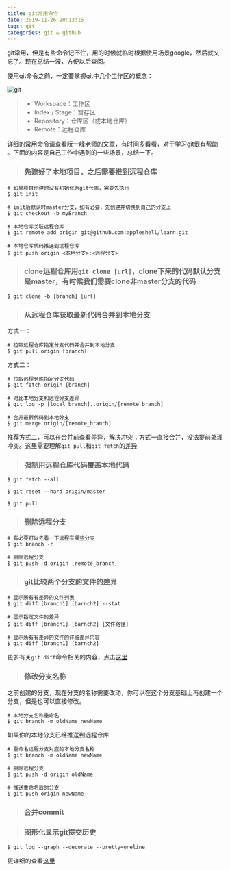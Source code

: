 ```yaml
---
title: git常用命令
date: 2019-11-26 20:13:15
tags: git
categories: git & github
---
```

git常用，但是有些命令记不住，用的时候就临时根据使用场景google，然后就又忘了。现在总结一波，方便以后查阅。
<!-- more -->

使用git命令之前，一定要掌握git中几个工作区的概念：

![git][img1]

> * Workspace：工作区
> * Index / Stage：暂存区
> * Repository：仓库区（或本地仓库）
> * Remote：远程仓库

[img1]:http://www.ruanyifeng.com/blogimg/asset/2015/bg2015120901.png

详细的常用命令请查看[阮一峰老师的文章][1]，有时间多看看，对于学习git很有帮助 。下面的内容是自己工作中遇到的一些场景，总结一下。


> ### 先建好了本地项目，之后需要推到远程仓库

    # 如果项目创建时没有初始化为git仓库，需要先执行
    $ git init

    # init后默认时master分支，如有必要，先创建并切换到自己的分支上
    $ git checkout -b myBranch

    # 本地仓库关联远程仓库
    $ git remote add origin git@github.com:appleshell/learn.git

    # 本地仓库代码推送到远程仓库
    $ git push origin <本地分支>:<远程分支>

> ### clone远程仓库用`git clone [url]`，clone下来的代码默认分支是master，有时候我们需要clone非master分支的代码

    $ git clone -b [branch] [url]

> ### 从远程仓库获取最新代码合并到本地分支

  方式一：

    # 拉取远程仓库指定分支代码并合并到本地分支
    $ git pull origin [branch]

  方式二：

    # 拉取远程仓库指定分支代码
    $ git fetch origin [branch]

    # 对比本地分支和远程分支差异
    $ git log -p [local_branch]..origin/[remote_branch]

    # 合并最新代码到本地分支
    $ git merge origin/[remote_branch]

  推荐方式二，可以在合并前查看差异，解决冲突；方式一直接合并，没法提前处理冲突。这里需要理解`git pull`和`git fetch`的[差异][2]


> ### 强制用远程仓库代码覆盖本地代码

    $ git fetch --all

    $ git reset --hard origin/master

    $ git pull

> ### 删除远程分支

    # 有必要可以先看一下远程有哪些分支
    $ git branch -r

    # 删除远程分支
    $ git push -d origin [remote_branch]

> ### git比较两个分支的文件的差异

    # 显示所有有差异的文件列表
    $ git diff [branch1] [barnch2] --stat

    # 显示指定文件的差异
    $ git diff [branch1] [barnch2] [文件路径]

    # 显示所有有差异的文件的详细差异内容
    $ git diff [branch1] [barnch2]

更多有关`git diff`命令相关的内容，点击[这里][3]

> ### 修改分支名称

之前创建的分支，现在分支的名称需要改动，你可以在这个分支基础上再创建一个分支，但是也可以直接修改。

    # 本地分支名称重命名
    $ git branch -m oldName newName

如果你的本地分支已经推送到远程仓库

    # 重命名远程分支对应的本地分支名称
    $ git branch -m oldName newName

    # 删除远程分支
    $ git push -d origin oldName

    # 推送重命名后的分支
    $ git push origin newName

> ### 合并commit

> ### 图形化显示git提交历史
    
    $ git log --graph --decorate --pretty=oneline

更详细的查看[这里][4]
    

[1]: http://www.ruanyifeng.com/blog/2015/12/git-cheat-sheet.html
[2]: https://www.zhihu.com/question/38305012
[3]: https://www.cnblogs.com/qianqiannian/p/6010219.html
[4]: http://strivingboy.github.io/blog/2014/09/29/better-git-log/